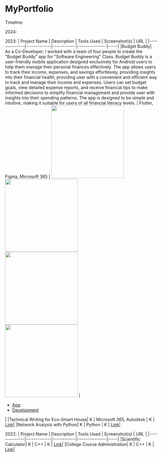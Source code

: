 # MyPortfolio

Timeline:

2024:

2023:
| Project Name | Description | Tools Used | Screenshot(s) | URL |
|--------------|-------------|------------|---------------|-----|
|Budget Buddy| As a Co-Developer, I worked with a team of four people to create the "Budget Buddy" app for "Software Engineering" Class. Budget Buddy is a user-friendly mobile application designed exclusively for Android users to help them manage their personal finances effectively. The app allows users to track their income, expenses, and savings effortlessly, providing insights into their financial health, providing user with a convenient and efficient way to track and manage their income and expenses. Users can set budget goals, view detailed expense reports, and receive financial tips to make informed decisions to simplify financial management and  provide user with insights into their spending patterns. The app is designed to be simple and intuitive, making it suitable for users of all financial literacy levels. | Flutter, Figma, Microsoft 365 | <img src="https://studentssbac-my.sharepoint.com/:i:/g/personal/ryufath_soepeno_my_sampoernauniversity_ac_id/Ebledzad6N5LrAubcKu-xMUBN8sxq5qe3qtwDCPeTqq4qg?e=SxWyEr" width="240"> <br> <img src="https://studentssbac-my.sharepoint.com/:i:/g/personal/ryufath_soepeno_my_sampoernauniversity_ac_id/Ebledzad6N5LrAubcKu-xMUBN8sxq5qe3qtwDCPeTqq4qg?e=SxWyEr" width="240"> <br> <img src="[Screenshoots/Screenshot2024-01-29 115442.png](https://studentssbac-my.sharepoint.com/:i:/g/personal/ryufath_soepeno_my_sampoernauniversity_ac_id/Ebledzad6N5LrAubcKu-xMUBN8sxq5qe3qtwDCPeTqq4qg?e=SxWyEr)" width="240">  <br> <img src="https://studentssbac-my.sharepoint.com/:i:/g/personal/ryufath_soepeno_my_sampoernauniversity_ac_id/Ebledzad6N5LrAubcKu-xMUBN8sxq5qe3qtwDCPeTqq4qg?e=SxWyEr" width="240"> | <ul><li><a href="https://drive.google.com/file/d/1wvY6B5hS8TCBkPD5GWVV6T1m7GnviVs5/view?usp=sharing" target="_blank">App</a></li><li><a href="https://github.com/RyufathSoepeno/MyPortfolio/tree/main/Budget%20Buddy_release4" target="_blank">Development</a></li></ul>|
|Technical Writing for Eco-Smart House| K | Microsoft 365, Autodesk | K | [Link](https://github.com/RyufathSoepeno/MyPortfolio/tree/main/Technical%20Writing%20for%20Eco-Smart%20House)|
|Network Analysis with Python| K | Python | K | [Link](https://github.com/RyufathSoepeno/MyPortfolio/tree/main/Network%20Analysis%20with%20Python)|

2022:
| Project Name | Description | Tools Used | Screenshot(s) | URL |
|--------------|-------------|------------|---------------|-----|
|Scientific Calculator| K | C++ | K | [Link](https://github.com/RyufathSoepeno/MyPortfolio/tree/main/Scientific%20Calculator)|
|College Course Administration| K | C++ | K | [Link](https://github.com/RyufathSoepeno/MyPortfolio/tree/main/College%20Course%20Administration)|
